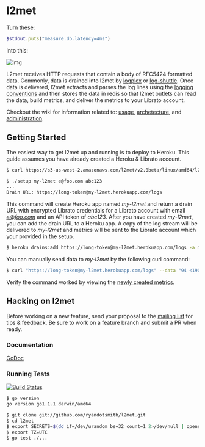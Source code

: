 # l2met

Turn these:
```ruby
$stdout.puts("measure.db.latency=4ms")
```

Into this:

![img](http://f.cl.ly/items/2R0h1x1b3V0Y0z0l1t1n/Screen%20Shot%202013-07-30%20at%209.59.52%20PM.png)


L2met receives HTTP requests that contain a body of RFC5424 formatted data. Commonly, data is drained into l2met by [logplex](https://github.com/heroku/logplex) or [log-shuttle](https://github.com/heroku/log-shuttle). Once data is delivered, l2met extracts and parses the log lines using the [logging conventions](https://github.com/ryandotsmith/l2met/wiki/Usage#log-conventions) and then stores the data in redis so that l2met outlets can read the data, build metrics, and deliver the metrics to your Librato account.

Checkout the wiki for information related to: [usage](https://github.com/ryandotsmith/l2met/wiki/Usage), [archetecture](https://github.com/ryandotsmith/l2met/wiki/Architecture), and [administration](https://github.com/ryandotsmith/l2met/wiki/Administration).

## Getting Started

The easiest way to get l2met up and running is to deploy to Heroku. This guide assumes you have already created a Heroku & Librato account.

```bash
$ curl https://s3-us-west-2.amazonaws.com/l2met/v2.0beta/linux/amd64/l2met.tar.gz | tar xvz

$ ./setup my-l2met e@foo.com abc123
...
Drain URL: https://long-token@my-l2met.herokuapp.com/logs
```

This command will create Heroku app named *my-l2met* and return a drain URL with encrypted Librato credentials for a Librato account with email *e@foo.com* and an API token of *abc123*. After you have created *my-l2met*, you can add the drain URL to a Heroku app. A copy of the log stream will be delivered to *my-l2met* and metrics will be sent to the Librato account which your provided in the setup.

```bash
$ heroku drains:add https://long-token@my-l2met.herokuapp.com/logs -a myapp
```

You can manually send data to *my-l2met* by the following curl command:

```bash
$ curl "https://long-token@my-l2met.herokuapp.com/logs" --data "94 <190>1 2013-03-27T20:02:24+00:00 hostname token shuttle - - measure.hello=99 measure.world=100"
```

Verify the command worked by viewing the [newly created metrics](https://metrics.librato.com/metrics?search=hello).

## Hacking on l2met
Before working on a new feature, send your proposal to the [mailing list](https://groups.google.com/d/forum/l2met) for tips & feedback. Be sure to work on a feature branch and submit a PR when ready.

### Documentation
[GoDoc](http://godoc.org/github.com/ryandotsmith/l2met)

### Running Tests
[![Build Status](https://drone.io/github.com/ryandotsmith/l2met/status.png)](https://drone.io/github.com/ryandotsmith/l2met/latest)
```bash
$ go version
go version go1.1.1 darwin/amd64
```

```bash
$ git clone git://github.com/ryandotsmith/l2met.git
$ cd l2met
$ export SECRETS=$(dd if=/dev/urandom bs=32 count=1 2>/dev/null | openssl base64)
$ export TZ=UTC
$ go test ./...
```
